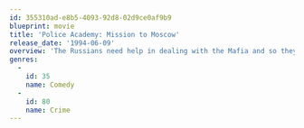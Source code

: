```yaml
---
id: 355310ad-e8b5-4093-92d8-02d9ce0af9b9
blueprint: movie
title: 'Police Academy: Mission to Moscow'
release_date: '1994-06-09'
overview: 'The Russians need help in dealing with the Mafia and so they seek help with the veterans of the Police Academy. They head off to Moscow, in order to find evidence against Konstantin Konali, who marketed a computer game that everyone in the world is playing.'
genres:
  -
    id: 35
    name: Comedy
  -
    id: 80
    name: Crime
---
```

